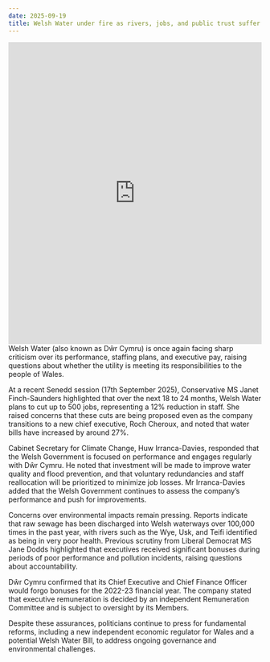 ```yaml
---
date: 2025-09-19
title: Welsh Water under fire as rivers, jobs, and public trust suffer
---
```

<iframe src="https://player.senedd.tv/Player/Index/e44b71db-ddce-4ab3-9188-6786283505ea?inPointUTC=09%2F17%2F2025%2013%3A37%3A04&outPointUTC=09%2F17%2F2025%2013%3A46%3A04&autostart=False&captionsOn=False" name="NAFW Player" seamless="seamless" frameborder="0" width="100%" height="600" allowfullscreen mozallowfullscreen webkitallowfullscreen allow="encrypted-media; fullscreen"></iframe>
Welsh Water (also known as Dŵr Cymru) is once again facing sharp criticism over its performance, staffing plans, and executive pay, raising questions about whether the utility is meeting its responsibilities to the people of Wales.

At a recent Senedd session (17th September 2025), Conservative MS Janet Finch-Saunders highlighted that over the next 18 to 24 months, Welsh Water plans to cut up to 500 jobs, representing a 12% reduction in staff. She raised concerns that these cuts are being proposed even as the company transitions to a new chief executive, Roch Cheroux, and noted that water bills have increased by around 27%.

Cabinet Secretary for Climate Change, Huw Irranca-Davies, responded that the Welsh Government is focused on performance and engages regularly with Dŵr Cymru. He noted that investment will be made to improve water quality and flood prevention, and that voluntary redundancies and staff reallocation will be prioritized to minimize job losses. Mr Irranca-Davies added that the Welsh Government continues to assess the company’s performance and push for improvements.

Concerns over environmental impacts remain pressing. Reports indicate that raw sewage has been discharged into Welsh waterways over 100,000 times in the past year, with rivers such as the Wye, Usk, and Teifi identified as being in very poor health. Previous scrutiny from Liberal Democrat MS Jane Dodds highlighted that executives received significant bonuses during periods of poor performance and pollution incidents, raising questions about accountability.

Dŵr Cymru confirmed that its Chief Executive and Chief Finance Officer would forgo bonuses for the 2022-23 financial year. The company stated that executive remuneration is decided by an independent Remuneration Committee and is subject to oversight by its Members.

Despite these assurances, politicians continue to press for fundamental reforms, including a new independent economic regulator for Wales and a potential Welsh Water Bill, to address ongoing governance and environmental challenges.
